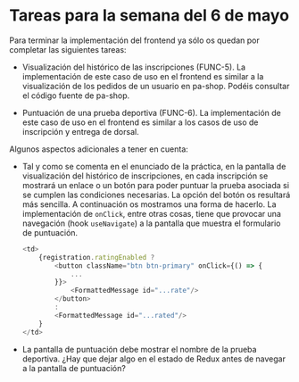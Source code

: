 # Tareas para la semana del 6 de mayo

Para terminar la implementación del frontend ya sólo os quedan por completar las siguientes tareas:

- Visualización del histórico de las inscripciones (FUNC-5). La implementación de este caso de uso en el frontend es similar a la visualización de los pedidos de un usuario en pa-shop. Podéis consultar el código fuente de pa-shop.

- Puntuación de una prueba deportiva (FUNC-6). La implementación de este caso de uso en el frontend es similar a los casos de uso de inscripción y entrega de dorsal. 


Algunos aspectos adicionales a tener en cuenta:
- Tal y como se comenta en el enunciado de la práctica, en la pantalla de visualización del histórico de inscripciones, en cada inscripción se mostrará un enlace o un botón para poder puntuar la prueba asociada si se cumplen las condiciones necesarias. La opción del botón os resultará más sencilla. A continuación os mostramos una forma de hacerlo. La implementación de `onClick`, entre otras cosas, tiene que provocar una navegación (hook `useNavigate`) a la pantalla que muestra el formulario de puntuación.

  ```js
  <td>
      {registration.ratingEnabled ?
          <button className="btn btn-primary" onClick={() => {
              ...
          }}> 
              <FormattedMessage id="...rate"/>
          </button>
          :
          <FormattedMessage id="...rated"/>
      }
  </td>
  ```

- La pantalla de puntuación debe mostrar el nombre de la prueba deportiva. ¿Hay que dejar algo en el estado de Redux antes de navegar a la pantalla de puntuación?


